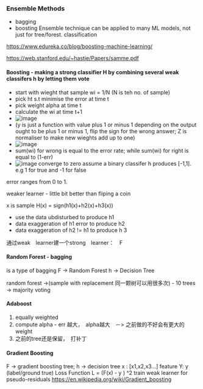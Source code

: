 ### Ensemble Methods
- bagging
- boosting
Ensemble technique can be applied to many ML models, not just for tree/forest. classification 

https://www.edureka.co/blog/boosting-machine-learning/

https://web.stanford.edu/~hastie/Papers/samme.pdf


#### Boosting - making a strong classifier H by combining several weak classifers h by letting them vote
- start with wieght that sample wi = 1/N (N is teh no. of sample)
- pick ht s.t minimise the error at time t 
- pick weight alpha at time t 
- calculate the wi at time t+1 
- ![image](https://user-images.githubusercontent.com/90355504/145109020-c8e515c6-dd5b-486f-8a8a-ca11a990bcf9.png)
- (y is just a function with value plus 1 or minus 1 depending on the output ought to be plus 1 or minus 1, flip the sign for the wrong answer; Z is normaliser to make new wieghts add up to one)
- ![image](https://user-images.githubusercontent.com/90355504/145114571-eb5abab4-dece-4437-930f-9886b7c587cc.png)
- sum(wi) for wrong is equal to the error rate; while sum(wi) for right is equal to (1-err)
- ![image](https://user-images.githubusercontent.com/90355504/145112632-3e11998b-0e0a-40fe-bf7d-d208b7ff42bf.png)
converge to zero 
assume a binary classifer h produces [-1,1]. e.g 1 for true and -1 for false

error ranges from 0 to 1. 

weaker learner - little bit better than fliping a coin

x is sample H(x) = sign(h1(x)+h2(x)+h3(x))
- use the data ubdisturbed to produce h1
- data exaggeration of h1 error to produce h2
- data exaggeration of h2 != h1 to produce h 3 




通过weak　learner建一个strong　learner：　F

#### Random Forest - bagging
is a type of bagging 
F -> Random Forest 
h -> Decision Tree

random forest ->(sample with replacement 同一颗树可以用很多次) -  10 trees -> majority voting

#### Adaboost
1. equally weighted 
2. compute alpha - err 越大，　alpha越大　－> 之前做的不好会有更大的weight
3. 之前的tree还是保留，　打补丁

#### Gradient Boosting 
F -> gradient boosting tree; h -> decision tree
x : [x1,x2,x3...] feature Y: y (label/ground true)
Loss Function L = (F(x) - y ) ^2
train weak learner for pseudo-residuals
https://en.wikipedia.org/wiki/Gradient_boosting
